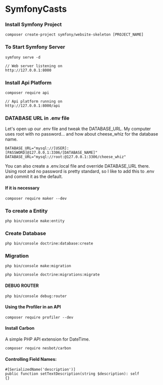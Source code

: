 # SymfonyCasts

### Install Symfony Project
    composer create-project symfony/website-skeleton [PROJECT_NAME]

### To Start Symfony Server
    symfony serve -d

    // Web server listening on
    http://127.0.0.1:8000

### Install Api Platform
    composer require api

    // Api platform running on
    http://127.0.0.1:8000/api


###  DATABASE URL in .env file

Let's open up our .env file and tweak the DATABASE_URL. My computer uses root with no password... and how about cheese_whiz for the database name.

    DATABASE_URL="mysql://[USER]:[PASSWORD]@127.0.0.1:3306/[DATABASE_NAME]"
    DATABASE_URL="mysql://root:@127.0.0.1:3306/cheese_whiz"

You can also create a .env.local file and override DATABASE_URL there. Using root and no password is pretty standard, so I like to add this to .env and commit it as the default.


#### If it is necessary

    composer require maker --dev

### To create a Entity

    php bin/console make:entity


### Create Database

    php bin/console doctrine:database:create

### Migration
    
    php bin/console make:migration

    php bin/console doctrine:migrations:migrate

#### DEBUG ROUTER
    
    php bin/console debug:router

#### Using the Profiler in an API

    composer require profiler --dev


#### Install Carbon
A simple PHP API extension for DateTime.
    
    composer require nesbot/carbon


#### Controlling Field Names:
    
    #[SerializedName('description')]
    public function setTextDescription(string $description): self
    {}

